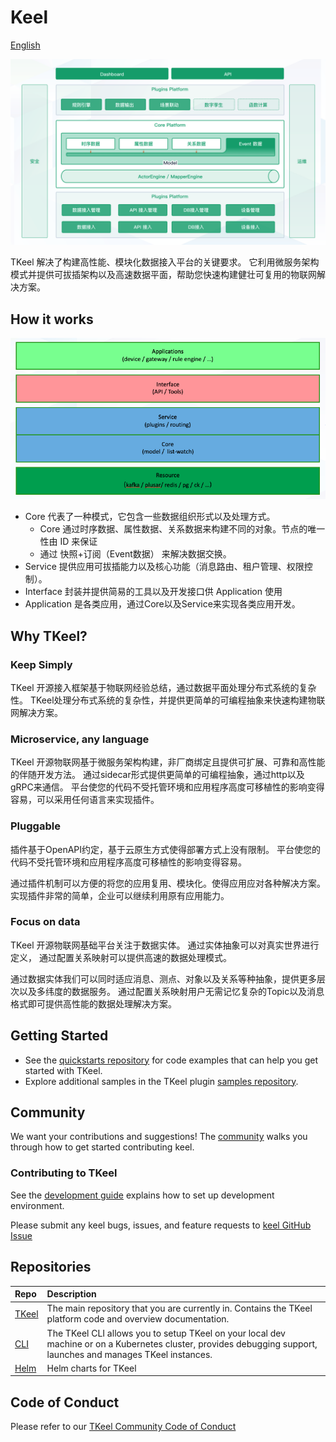 # Keel
[English](README.md)

![img.png](docs/images/img/system.png)

TKeel 解决了构建高性能、模块化数据接入平台的关键要求。 它利用微服务架构模式并提供可拔插架构以及高速数据平面，帮助您快速构建健壮可复用的物联网解决方案。

## How it works

![img.png](docs/images/img/layer.png)

 - Core 代表了一种模式，它包含一些数据组织形式以及处理方式。
    - Core 通过时序数据、属性数据、关系数据来构建不同的对象。节点的唯一性由 ID 来保证
    - 通过 快照+订阅（Event数据） 来解决数据交换。
 - Service 提供应用可拔插能力以及核心功能（消息路由、租户管理、权限控制）。
 - Interface 封装并提供简易的工具以及开发接口供 Application 使用
 - Application 是各类应用，通过Core以及Service来实现各类应用开发。

## Why TKeel?

### Keep Simply
TKeel 开源接入框架基于物联网经验总结，通过数据平面处理分布式系统的复杂性。
TKeel处理分布式系统的复杂性，并提供更简单的可编程抽象来快速构建物联网解决方案。

### Microservice, any language
TKeel 开源物联网基于微服务架构构建，非厂商绑定且提供可扩展、可靠和高性能的伴随开发方法。
通过sidecar形式提供更简单的可编程抽象，通过http以及gRPC来通信。
平台使您的代码不受托管环境和应用程序高度可移植性的影响变得容易，可以采用任何语言来实现插件。

### Pluggable
插件基于OpenAPI约定，基于云原生方式使得部署方式上没有限制。
平台使您的代码不受托管环境和应用程序高度可移植性的影响变得容易。

通过插件机制可以方便的将您的应用复用、模块化。使得应用应对各种解决方案。
实现插件非常的简单，企业可以继续利用原有应用能力。

### Focus on data
TKeel 开源物联网基础平台关注于数据实体。
通过实体抽象可以对真实世界进行定义，
通过配置关系映射可以提供高速的数据处理模式。

通过数据实体我们可以同时适应消息、测点、对象以及关系等种抽象，提供更多层次以及多纬度的数据服务。
通过配置关系映射用户无需记忆复杂的Topic以及消息格式即可提供高性能的数据处理解决方案。

## Getting Started

* See the [quickstarts repository](https://github.com/tkeel-io/cli#) for code examples that can help you get started with TKeel.
* Explore additional samples in the TKeel plugin [samples repository](https://github.com/tkeel-io/tkeel/tree/master/demo).


## Community
We want your contributions and suggestions!
The [community](docs/development/README.md) walks you through how to get started contributing keel.


### Contributing to TKeel

See the [development guide](docs/development/developing-tkeel.md) explains how to set up development environment.

Please submit any keel bugs, issues, and feature requests to [keel GitHub Issue](https://github.com/tkeel-io/keel/issues)


## Repositories

| Repo | Description |
|:-----|:------------|
| [TKeel](https://github.com/tkeel-io/tkeel) | The main repository that you are currently in. Contains the TKeel platform code and overview documentation.
| [CLI](https://github.com/tkeel-io/cli) | The TKeel CLI allows you to setup TKeel on your local dev machine or on a Kubernetes cluster, provides debugging support, launches and manages TKeel instances.
| [Helm](https://github.com/tkeel-io/helm-charts) | Helm charts for TKeel


## Code of Conduct

Please refer to our [TKeel Community Code of Conduct](docs/community/code-of-conduct.md)

